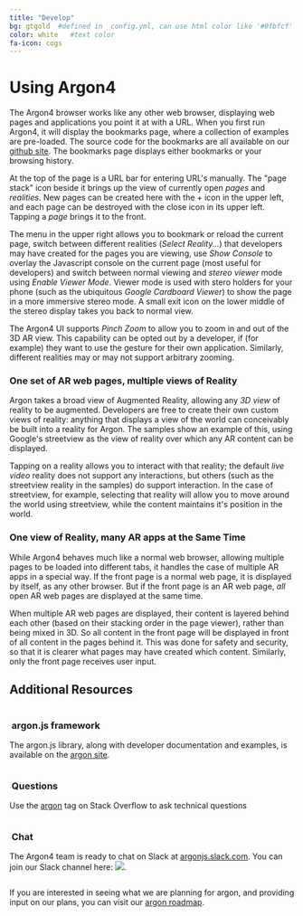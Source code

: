 ```yaml
---
title: "Develop"
bg: gtgold  #defined in _config.yml, can use html color like '#0fbfcf'
color: white   #text color
fa-icon: cogs
---
```

# Using Argon4

The Argon4 browser works like any other web browser, displaying web pages and applications you point it at with a URL. When you first run Argon4, it will display the bookmarks page, where a collection of examples are pre-loaded. 
The source code for the bookmarks are all available on our [github site](http://github.com/argonjs).  The bookmarks page displays either bookmarks or your browsing history.

At the top of the page is a URL bar for entering URL's manually.  The "page stack" icon beside it brings up the view of currently open *pages* and *realities*.  New pages can be created here with the + icon in the upper left, and each page can be destroyed with the close icon in its upper left.  Tapping a *page* brings it to the front.

The menu in the upper right allows you to bookmark or reload the current page, switch between different realities (*Select Reality...*)
that developers may have 
created for the pages you are viewing, use *Show Console* to overlay the Javascript console on the current page (most useful 
for developers) and switch between normal viewing and *stereo viewer* mode using *Enable Viewer Mode*.  Viewer mode is used with stero holders for your phone (such as the ubiquitous *Google Cardboard Viewer*) to show the page in a more immersive stereo mode.  A small exit icon on the lower middle of the 
stereo display takes you back to normal view.

The Argon4 UI supports *Pinch Zoom* to allow you to zoom in and out of the
3D AR view.  This capability can be opted out by a developer, if (for example) 
they want to use the gesture for their own application.  Similarly, different
realities may or may not support arbitrary zooming.  

### One set of AR web pages, multiple views of Reality

Argon takes a broad view of Augmented Reality, allowing any *3D view* of reality to be augmented.  Developers are free to create their own custom 
views of reality:  anything that displays a view of the world can conceivably
be built into a reality for Argon.  The samples show an example of this, using
Google's streetview as the view of reality over which any AR content can
be displayed.

Tapping on a reality allows you to interact with that reality; the default *live video* reality does not support any interactions, but others (such as 
the streetview reality in the samples) do support interaction.  In the case of streetview, for example, selecting that reality will allow you to move around the world using streetview, while the content maintains it's position in the world.

### One view of Reality, many AR apps at the Same Time

While Argon4 behaves much like a normal web browser, allowing multiple pages
to be loaded into different tabs, it handles the case of multiple AR 
apps in a special way.  If the front page is a normal web page, it is 
displayed by itself, as any other browser.  But if the front page is 
an AR web page, *all* open AR web pages are displayed at the same time.

When multiple AR web pages are displayed, their content is layered behind
each other (based on their stacking order in the page viewer), rather than
being mixed in 3D.  So all content in the front page will be displayed
in front of all content in the pages behind it.  This was done for safety
and security, so that it is clearer what pages may have created which
content.  Similarly, only the front page receives user input.

## Additional Resources

<div class="container">
<div class="row">
  <div class="column full">
    <h3 class="text-gtnavy"><i class="fa fa-folder-open text-grey"></i>&nbsp;argon.js framework</h3>
<p>The argon.js library, along with developer documentation and examples, is available on the <a href="https://argonjs.io">argon site</a>.</p>   
  </div>
</div>
<div class="row">
  <div class="column halfx">
    <h3 class="text-gtnavy"><i class="fa fa-stack-overflow text-grey"></i>&nbsp;Questions</h3>
    <p>Use the <a href="http://stackoverflow.com/questions/tagged/argon">argon</a> tag on Stack Overflow to ask technical questions</p>
  </div>
  <div class="column halfx">
    <h3 class="text-gtnavy"><i class="fa fa-slack text-grey"></i>&nbsp;Chat</h3>
    <p>The Argon4 team is ready to chat on Slack at
    <a href="http://argonjs.slack.com">argonjs.slack.com</a>.  You can join our Slack channel here: <a href="http://spam.cc.gatech.edu:3600"><img src="http://spam.cc.gatech.edu:3600/badge.svg"></img></a>.</p>
  </div>
</div>
</div>

If you are interested in seeing what we are planning for argon, and providing input on our plans, you can visit our [argon roadmap](https://trello.com/b/gBsEa8eg).
